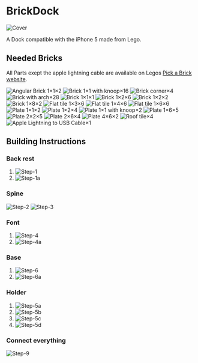 BrickDock
=========

![Cover](res/cover.jpg)

A Dock compatible with the iPhone 5 made from Lego.

Needed Bricks
-------------

All Parts exept the apple lightning cable are available on Legos [Pick a Brick website](http://shop.lego.com/en-US/Pick-A-Brick-ByTheme).

![Angular Brick 1×1](res/ANGULAR_BRICK_1X1-White.png)×2
![Brick 1×1 with knoop](res/BRICK_1X1_W._1_KNOB-White.png)×16
![Brick corner](res/BRICK_CORNER_1X2X2-White.png)×4
![Brick with arch](res/BRICK_W._ARCH_1X1X1_13-White.png)×28
![Brick 1×1](res/BRICK_1X1-White.png)×1
![Brick 1×2](res/BRICK_1X2-White.png)×6
![Brick 1×2](res/BRICK_1X6-White.png)×2
![Brick 1×8](res/BRICK_1X8-White.png)×2
![Flat tile 1×3](res/FLAT_TILE_1X3-White.png)×6
![Flat tile 1×4](res/FLAT_TILE_1X4-White.png)×6
![Flat tile 1×6](res/FLAT_TILE_1X6-White.png)×6
![Plate 1×1](res/PLATE_1X1-White.png)×2
![Plate 1×2](res/PLATE_1X2-White.png)×4
![Plate 1×1 with knoop](res/PLATE_1X2_W._1_KNOB-White.png)×2
![Plate 1×6](res/PLATE_1X6-White.png)×5
![Plate 2×2](res/PLATE_2X2-White.png)×5
![Plate 2×6](res/PLATE_2X6-White.png)×4
![Plate 4×6](res/PLATE_4X6-White.png)×2
![Roof tile](res/ROOF_TILE_2X245_INV-White.png)×4
![Apple Lightning to USB Cable](res/lightning.svg "Image by Domaina https://commons.wikimedia.org/wiki/User:Domaina. This file is licensed under the Creative Commons Attribution-Share Alike 3.0 Unported license.")×1

Building Instructions
---------------------

### Back rest ###

1. ![Step-1](res/Step-1.png)
2. ![Step-1a](res/Step-1a.png)

### Spine ###

![Step-2](res/Step-2.png) ![Step-3](res/Step-3.png)

### Font ###

1. ![Step-4](res/Step-4.png)
2. ![Step-4a](res/Step-4a.png)

### Base ###

1. ![Step-6](res/Step-6.png)
2. ![Step-6a](res/Step-6a.png)

### Holder ###

1. ![Step-5a](res/Step-5a.png)
2. ![Step-5b](res/Step-5b.png)
3. ![Step-5c](res/Step-5c.png)
4. ![Step-5d](res/Step-5d.png)

### Connect everything ###

![Step-9](res/Step-9.png)
